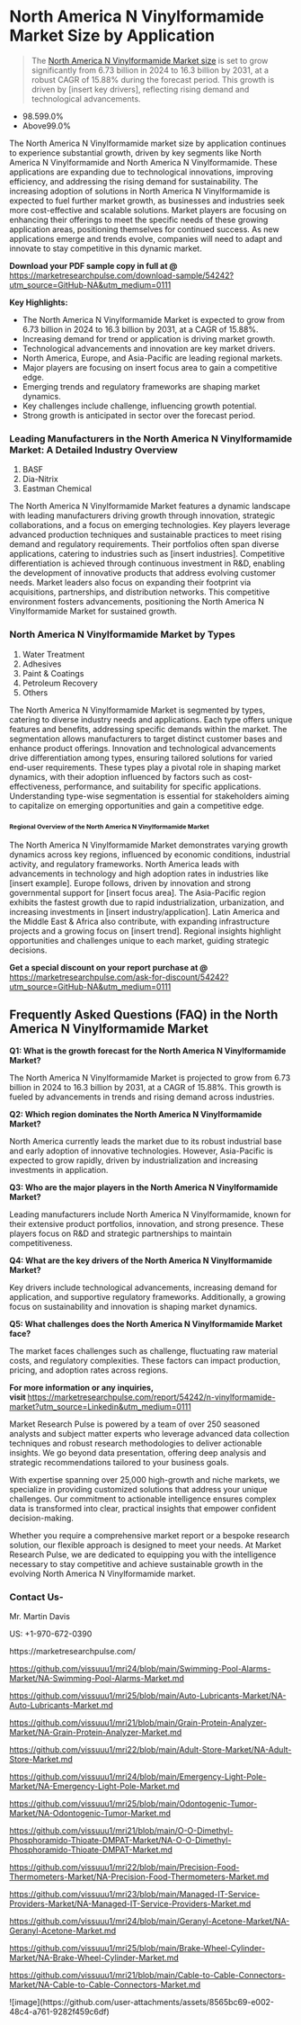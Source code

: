 <h1>North America N Vinylformamide Market&nbsp;Size by Application</h1><blockquote><p>The <a href="https://marketresearchpulse.com/download-sample/54242?utm_source=GitHub-NA&amp;utm_medium=0111">North America N Vinylformamide Market size</a> is set to grow significantly from 6.73 billion in 2024 to 16.3 billion by 2031, at a robust CAGR of 15.88% during the forecast period. This growth is driven by [insert key drivers], reflecting rising demand and technological advancements.</p></blockquote><ul><li>98.599.0%<li> Above99.0%</li></ul><p>The North America N Vinylformamide market size by application continues to experience substantial growth, driven by key segments like North America N Vinylformamide and North America N Vinylformamide. These applications are expanding due to technological innovations, improving efficiency, and addressing the rising demand for sustainability. The increasing adoption of solutions in North America N Vinylformamide is expected to fuel further market growth, as businesses and industries seek more cost-effective and scalable solutions. Market players are focusing on enhancing their offerings to meet the specific needs of these growing application areas, positioning themselves for continued success. As new applications emerge and trends evolve, companies will need to adapt and innovate to stay competitive in this dynamic market.</p><p><strong>Download your PDF sample copy in full at @ </strong><a href="https://marketresearchpulse.com/download-sample/54242?utm_source=GitHub-NA&amp;utm_medium=0111">https://marketresearchpulse.com/download-sample/54242?utm_source=GitHub-NA&amp;utm_medium=0111</a></p><p><strong>Key Highlights: </strong></p><ul><li>The North America N Vinylformamide Market is expected to grow from 6.73 billion in 2024 to 16.3 billion by 2031, at a CAGR of 15.88%.</li><li>Increasing demand for trend or application is driving market growth.</li><li>Technological advancements and innovation are key market drivers.</li><li>North America, Europe, and Asia-Pacific are leading regional markets.</li><li>Major players are focusing on insert focus area to gain a competitive edge.</li><li>Emerging trends and regulatory frameworks are shaping market dynamics.</li><li>Key challenges include challenge, influencing growth potential.</li><li>Strong growth is anticipated in sector over the forecast period.</li></ul><h3>Leading Manufacturers in the North America N Vinylformamide Market: A Detailed Industry Overview</h3><ol><li>BASF</li><li>Dia-Nitrix</li><li>Eastman Chemical</li></ol><div class="flex max-w-full flex-col flex-grow"><div class="min-h-8 text-message flex w-full flex-col items-end gap-2 whitespace-normal break-words [.text-message+&amp;]:mt-5" dir="auto" data-message-author-role="assistant" data-message-id="fd8432e4-4910-450d-b182-61b7bfb0a01f" data-message-model-slug="gpt-4o"><div class="flex w-full flex-col gap-1 empty:hidden first:pt-[3px]"><div class="markdown prose w-full break-words dark:prose-invert light"><p>The North America N Vinylformamide Market features a dynamic landscape with leading manufacturers driving growth through innovation, strategic collaborations, and a focus on emerging technologies. Key players leverage advanced production techniques and sustainable practices to meet rising demand and regulatory requirements. Their portfolios often span diverse applications, catering to industries such as [insert industries]. Competitive differentiation is achieved through continuous investment in R&amp;D, enabling the development of innovative products that address evolving customer needs. Market leaders also focus on expanding their footprint via acquisitions, partnerships, and distribution networks. This competitive environment fosters advancements, positioning the North America N Vinylformamide Market for sustained growth.</p></div></div></div></div><h3>North America N Vinylformamide Market by Types</h3><ol><li>Water Treatment<li> Adhesives<li> Paint & Coatings<li> Petroleum Recovery<li> Others</li></ol><div class="flex max-w-full flex-col flex-grow"><div class="min-h-8 text-message flex w-full flex-col items-end gap-2 whitespace-normal break-words [.text-message+&amp;]:mt-5" dir="auto" data-message-author-role="assistant" data-message-id="084470be-0bb7-4664-bddf-5156b4f41249" data-message-model-slug="gpt-4o-mini"><div class="flex w-full flex-col gap-1 empty:hidden first:pt-[3px]"><div class="markdown prose w-full break-words dark:prose-invert light"><p>The North America N Vinylformamide Market is segmented by types, catering to diverse industry needs and applications. Each type offers unique features and benefits, addressing specific demands within the market. The segmentation allows manufacturers to target distinct customer bases and enhance product offerings. Innovation and technological advancements drive differentiation among types, ensuring tailored solutions for varied end-user requirements. These types play a pivotal role in shaping market dynamics, with their adoption influenced by factors such as cost-effectiveness, performance, and suitability for specific applications. Understanding type-wise segmentation is essential for stakeholders aiming to capitalize on emerging opportunities and gain a competitive edge.</p></div></div></div></div><h3><span style="font-size: 11px;">Regional Overview of the North America N Vinylformamide Market</span></h3><div class="flex max-w-full flex-col flex-grow"><div class="min-h-8 text-message flex w-full flex-col items-end gap-2 whitespace-normal break-words [.text-message+&amp;]:mt-5" dir="auto" data-message-author-role="assistant" data-message-id="e9038762-ce64-4e30-91c9-9bd413514231" data-message-model-slug="gpt-4o-mini"><div class="flex w-full flex-col gap-1 empty:hidden first:pt-[3px]"><div class="markdown prose w-full break-words dark:prose-invert light"><p>The North America N Vinylformamide Market demonstrates varying growth dynamics across key regions, influenced by economic conditions, industrial activity, and regulatory frameworks. North America leads with advancements in technology and high adoption rates in industries like [insert example]. Europe follows, driven by innovation and strong governmental support for [insert focus area]. The Asia-Pacific region exhibits the fastest growth due to rapid industrialization, urbanization, and increasing investments in [insert industry/application]. Latin America and the Middle East &amp; Africa also contribute, with expanding infrastructure projects and a growing focus on [insert trend]. Regional insights highlight opportunities and challenges unique to each market, guiding strategic decisions.</p></div></div></div></div><p><strong>Get a special discount on your report purchase at @ </strong><a href="https://marketresearchpulse.com/ask-for-discount/54242?utm_source=GitHub-NA&amp;utm_medium=0111">https://marketresearchpulse.com/ask-for-discount/54242?utm_source=GitHub-NA&amp;utm_medium=0111</a></p><h2>Frequently Asked Questions (FAQ) in the North America N Vinylformamide Market</h2><p><strong>Q1: What is the growth forecast for the North America N Vinylformamide Market?</strong></p><p>The North America N Vinylformamide Market is projected to grow from 6.73 billion in 2024 to 16.3 billion by 2031, at a CAGR of 15.88%. This growth is fueled by advancements in trends and rising demand across industries.</p><p><strong>Q2: Which region dominates the North America N Vinylformamide Market?</strong></p><p>North America currently leads the market due to its robust industrial base and early adoption of innovative technologies. However, Asia-Pacific is expected to grow rapidly, driven by industrialization and increasing investments in application.</p><p><strong>Q3: Who are the major players in the North America N Vinylformamide Market?</strong></p><p>Leading manufacturers include North America N Vinylformamide, known for their extensive product portfolios, innovation, and strong presence. These players focus on R&amp;D and strategic partnerships to maintain competitiveness.</p><p><strong>Q4: What are the key drivers of the North America N Vinylformamide Market?</strong></p><p>Key drivers include technological advancements, increasing demand for application, and supportive regulatory frameworks. Additionally, a growing focus on sustainability and innovation is shaping market dynamics.</p><p><strong>Q5: What challenges does the North America N Vinylformamide Market face?</strong></p><p>The market faces challenges such as challenge, fluctuating raw material costs, and regulatory complexities. These factors can impact production, pricing, and adoption rates across regions.</p><p><strong>For more information or any inquiries, visit&nbsp;</strong><a href="https://marketresearchpulse.com/report/54242/n-vinylformamide-market?utm_source=Linkedin&utm_medium=0111">https://marketresearchpulse.com/report/54242/n-vinylformamide-market?utm_source=Linkedin&utm_medium=0111</a></p><p>Market Research Pulse is powered by a team of over 250 seasoned analysts and subject matter experts who leverage advanced data collection techniques and robust research methodologies to deliver actionable insights. We go beyond data presentation, offering deep analysis and strategic recommendations tailored to your business goals.</p><p>With expertise spanning over 25,000 high-growth and niche markets, we specialize in providing customized solutions that address your unique challenges. Our commitment to actionable intelligence ensures complex data is transformed into clear, practical insights that empower confident decision-making.</p><p>Whether you require a comprehensive market report or a bespoke research solution, our flexible approach is designed to meet your needs. At Market Research Pulse, we are dedicated to equipping you with the intelligence necessary to stay competitive and achieve sustainable growth in the evolving North America N Vinylformamide market.</p><h3><strong>Contact Us-</strong></h3><p>Mr. Martin Davis</p><p>US: +1-970-672-0390</p><p>https://marketresearchpulse.com/</p><p><a href="https://github.com/vissuuu1/mri24/blob/main/Swimming-Pool-Alarms-Market/NA-Swimming-Pool-Alarms-Market.md">https://github.com/vissuuu1/mri24/blob/main/Swimming-Pool-Alarms-Market/NA-Swimming-Pool-Alarms-Market.md</a></p><p><a href="https://github.com/vissuuu1/mri25/blob/main/Auto-Lubricants-Market/NA-Auto-Lubricants-Market.md">https://github.com/vissuuu1/mri25/blob/main/Auto-Lubricants-Market/NA-Auto-Lubricants-Market.md</a></p><p><a href="https://github.com/vissuuu1/mri21/blob/main/Grain-Protein-Analyzer-Market/NA-Grain-Protein-Analyzer-Market.md">https://github.com/vissuuu1/mri21/blob/main/Grain-Protein-Analyzer-Market/NA-Grain-Protein-Analyzer-Market.md</a></p><p><a href="https://github.com/vissuuu1/mri22/blob/main/Adult-Store-Market/NA-Adult-Store-Market.md">https://github.com/vissuuu1/mri22/blob/main/Adult-Store-Market/NA-Adult-Store-Market.md</a></p><p><a href="https://github.com/vissuuu1/mri24/blob/main/Emergency-Light-Pole-Market/NA-Emergency-Light-Pole-Market.md">https://github.com/vissuuu1/mri24/blob/main/Emergency-Light-Pole-Market/NA-Emergency-Light-Pole-Market.md</a></p><p><a href="https://github.com/vissuuu1/mri25/blob/main/Odontogenic-Tumor-Market/NA-Odontogenic-Tumor-Market.md">https://github.com/vissuuu1/mri25/blob/main/Odontogenic-Tumor-Market/NA-Odontogenic-Tumor-Market.md</a></p><p><a href="https://github.com/vissuuu1/mri21/blob/main/O-O-Dimethyl-Phosphoramido-Thioate-DMPAT-Market/NA-O-O-Dimethyl-Phosphoramido-Thioate-DMPAT-Market.md">https://github.com/vissuuu1/mri21/blob/main/O-O-Dimethyl-Phosphoramido-Thioate-DMPAT-Market/NA-O-O-Dimethyl-Phosphoramido-Thioate-DMPAT-Market.md</a></p><p><a href="https://github.com/vissuuu1/mri22/blob/main/Precision-Food-Thermometers-Market/NA-Precision-Food-Thermometers-Market.md">https://github.com/vissuuu1/mri22/blob/main/Precision-Food-Thermometers-Market/NA-Precision-Food-Thermometers-Market.md</a></p><p><a href="https://github.com/vissuuu1/mri23/blob/main/Managed-IT-Service-Providers-Market/NA-Managed-IT-Service-Providers-Market.md">https://github.com/vissuuu1/mri23/blob/main/Managed-IT-Service-Providers-Market/NA-Managed-IT-Service-Providers-Market.md</a></p><p><a href="https://github.com/vissuuu1/mri24/blob/main/Geranyl-Acetone-Market/NA-Geranyl-Acetone-Market.md">https://github.com/vissuuu1/mri24/blob/main/Geranyl-Acetone-Market/NA-Geranyl-Acetone-Market.md</a></p><p><a href="https://github.com/vissuuu1/mri25/blob/main/Brake-Wheel-Cylinder-Market/NA-Brake-Wheel-Cylinder-Market.md">https://github.com/vissuuu1/mri25/blob/main/Brake-Wheel-Cylinder-Market/NA-Brake-Wheel-Cylinder-Market.md</a></p><p><a href="https://github.com/vissuuu1/mri21/blob/main/Cable-to-Cable-Connectors-Market/NA-Cable-to-Cable-Connectors-Market.md">https://github.com/vissuuu1/mri21/blob/main/Cable-to-Cable-Connectors-Market/NA-Cable-to-Cable-Connectors-Market.md</a></p>
![image](https://github.com/user-attachments/assets/8565bc69-e002-48c4-a761-9282f459c6df)
